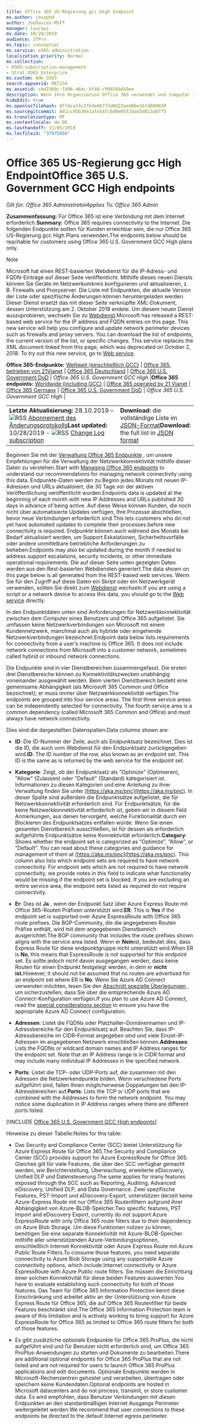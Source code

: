 ```yaml
---
title: Office 365 US-Regierung gcc High Endpoint
ms.author: josephd
author: JoeDavies-MSFT
manager: laurawi
ms.date: 10/28/2019
audience: ITPro
ms.topic: conceptual
ms.service: o365-administration
localization_priority: Normal
ms.collection:
- M365-subscription-management
- Strat_O365_Enterprise
ms.custom: Adm_O365
search.appverid: MET150
ms.assetid: cbd2369c-fd96-464c-bf48-c99826b459ee
description: Wenn Ihre Organisation Office 365 verwendet und Computer in Ihrem Netzwerk von der Verbindung mit dem Internet einschränkt, finden Sie unten die Endpunkte (FQDNs, Ports, URLs, IPv4 und IPv6-Adressbereiche), die Sie in Ihre ausgehenden Zulassungslisten aufnehmen sollten, um sicherzustellen, dass Ihre Computer können Office 365 erfolgreich verwenden.
hideEdit: true
ms.openlocfilehash: 8ff4caf4c2fb3e067f3d0d23aed0be16fd099039
ms.sourcegitcommit: 8d1cc95b3641afe547c6d0e05f2dad5d013a0773
ms.translationtype: MT
ms.contentlocale: de-DE
ms.lasthandoff: 11/05/2019
ms.locfileid: "37975856"
---
```

# <a name="office-365-us-government-gcc-high-endpoints"></a><span data-ttu-id="a3903-103">Office 365 US-Regierung gcc High Endpoint</span><span class="sxs-lookup"><span data-stu-id="a3903-103">Office 365 U.S. Government GCC High endpoints</span></span>

 <span data-ttu-id="a3903-104">*Gilt für: Office 365 Administrator*</span><span class="sxs-lookup"><span data-stu-id="a3903-104">*Applies To: Office 365 Admin*</span></span>

<span data-ttu-id="a3903-105">**Zusammenfassung:** Für Office 365 ist eine Verbindung mit dem Internet erforderlich.</span><span class="sxs-lookup"><span data-stu-id="a3903-105">**Summary:** Office 365 requires connectivity to the Internet.</span></span> <span data-ttu-id="a3903-106">Die folgenden Endpunkte sollten für Kunden erreichbar sein, die nur Office 365 US-Regierung gcc High Plans verwenden.</span><span class="sxs-lookup"><span data-stu-id="a3903-106">The endpoints below should be reachable for customers using Office 365 U.S. Government GCC High plans only.</span></span>
  
> [!NOTE]
> <span data-ttu-id="a3903-p102">Microsoft hat einen REST-basierten Webdienst für die IP-Adress- und FQDN-Einträge auf dieser Seite veröffentlicht. Mithilfe dieses neuen Diensts können Sie Geräte im Netzwerkumkreis konfigurieren und aktualisieren, z. B. Firewalls und Proxyserver. Die Liste mit Endpunkten, die aktuelle Version der Liste oder spezifische Änderungen können heruntergeladen werden. Dieser Dienst ersetzt das mit dieser Seite verknüpfte XML-Dokument, dessen Unterstützung am 2. Oktober 2018 endete. Um diesem neuen Dienst auszuprobieren, wechseln Sie zu [Webdienst](office-365-ip-web-service.md).</span><span class="sxs-lookup"><span data-stu-id="a3903-p102">Microsoft has released a REST-based web service for the IP address and FQDN entries on this page. This new service will help you configure and update network perimeter devices such as firewalls and proxy servers. You can download the list of endpoints, the current version of the list, or specific changes. This service replaces the XML document linked from this page, which was deprecated on October 2, 2018. To try out this new service, go to [Web service](office-365-ip-web-service.md).</span></span>
  
 <span data-ttu-id="a3903-112">**Office 365-Endpunkte:** [Weltweit (einschließlich GCC)](urls-and-ip-address-ranges.md) | [Office 365, betrieben von 21Vianet](urls-and-ip-address-ranges-21vianet.md)  | [Office 365 Deutschland](office-365-germany-endpoints.md)  | [Office 365 U.S. Government DoD](office-365-u-s-government-dod-endpoints.md) | *Office 365 U.S. Government GCC High* |</span><span class="sxs-lookup"><span data-stu-id="a3903-112">**Office 365 endpoints:** [Worldwide (including GCC)](urls-and-ip-address-ranges.md) | [Office 365 operated by 21 Vianet](urls-and-ip-address-ranges-21vianet.md)  | [Office 365 Germany](office-365-germany-endpoints.md)  | [Office 365 U.S. Government DoD](office-365-u-s-government-dod-endpoints.md) | *Office 365 U.S. Government GCC High* |</span></span>
  
|||
|:-----|:-----|
|<span data-ttu-id="a3903-113">**Letzte Aktualisierung:** 28.10.2019 – ![RSS](media/5dc6bb29-25db-4f44-9580-77c735492c4b.png) [Abonnement des Änderungsprotokolls](https://endpoints.office.com/version/USGOVGCCHigh?allversions=true&format=rss&clientrequestid=b10c5ed1-bad1-445f-b386-b919946339a7)</span><span class="sxs-lookup"><span data-stu-id="a3903-113">**Last updated:** 10/28/2019 - ![RSS](media/5dc6bb29-25db-4f44-9580-77c735492c4b.png) [Change Log subscription](https://endpoints.office.com/version/USGOVGCCHigh?allversions=true&format=rss&clientrequestid=b10c5ed1-bad1-445f-b386-b919946339a7)</span></span> <br/> |<span data-ttu-id="a3903-114">**Download:** die vollständige Liste im [JSON-Format](https://endpoints.office.com/endpoints/USGOVGCCHigh?clientrequestid=b10c5ed1-bad1-445f-b386-b919946339a7)</span><span class="sxs-lookup"><span data-stu-id="a3903-114">**Download:** the full list in [JSON format](https://endpoints.office.com/endpoints/USGOVGCCHigh?clientrequestid=b10c5ed1-bad1-445f-b386-b919946339a7)</span></span> <br/> |
   
 <span data-ttu-id="a3903-115">Beginnen Sie mit der [Verwaltung Office 365 Endpunkte](managing-office-365-endpoints.md) , um unsere Empfehlungen für die Verwaltung der Netzwerkkonnektivität mithilfe dieser Daten zu verstehen.</span><span class="sxs-lookup"><span data-stu-id="a3903-115">Start with [Managing Office 365 endpoints](managing-office-365-endpoints.md) to understand our recommendations for managing network connectivity using this data.</span></span> <span data-ttu-id="a3903-116">Endpunkte-Daten werden zu Beginn jedes Monats mit neuen IP-Adressen und URLs aktualisiert, die 30 Tage vor der aktiven Veröffentlichung veröffentlicht wurden.</span><span class="sxs-lookup"><span data-stu-id="a3903-116">Endpoints data is updated at the beginning of each month with new IP Addresses and URLs published 30 days in advance of being active.</span></span> <span data-ttu-id="a3903-117">Auf diese Weise können Kunden, die noch nicht über automatisierte Updates verfügen, Ihre Prozesse abschließen, bevor neue Verbindungen erforderlich sind.</span><span class="sxs-lookup"><span data-stu-id="a3903-117">This lets customers who do not yet have automated updates to complete their processes before new connectivity is required.</span></span> <span data-ttu-id="a3903-118">Endpunkte können auch während des Monats bei Bedarf aktualisiert werden, um Support Eskalationen, Sicherheitsvorfälle oder andere unmittelbare betriebliche Anforderungen zu beheben.</span><span class="sxs-lookup"><span data-stu-id="a3903-118">Endpoints may also be updated during the month if needed to address support escalations, security incidents, or other immediate operational requirements.</span></span> <span data-ttu-id="a3903-119">Die auf dieser Seite unten gezeigten Daten werden aus den Rest-basierten Webdiensten generiert.</span><span class="sxs-lookup"><span data-stu-id="a3903-119">The data shown on this page below is all generated from the REST-based web services.</span></span> <span data-ttu-id="a3903-120">Wenn Sie für den Zugriff auf diese Daten ein Skript oder ein Netzwerkgerät verwenden, sollten Sie direkt zum [Webdienst](office-365-ip-web-service.md) wechseln.</span><span class="sxs-lookup"><span data-stu-id="a3903-120">If you are using a script or a network device to access this data, you should go to the [Web service](office-365-ip-web-service.md) directly.</span></span>

<span data-ttu-id="a3903-p104">In den Endpunktdaten unten sind Anforderungen für Netzwerkkonnektivität zwischen dem Computer eines Benutzers und Office 365 aufgelistet. Sie umfassen keine Netzwerkverbindungen von Microsoft mit einem Kundennetzwerk, manchmal auch als hybride oder eingehende Netzwerkverbindungen bezeichnet.</span><span class="sxs-lookup"><span data-stu-id="a3903-p104">Endpoint data below lists requirements for connectivity from a user’s machine to Office 365. It does not include network connections from Microsoft into a customer network, sometimes called hybrid or inbound network connections.</span></span>

<span data-ttu-id="a3903-p105">Die Endpunkte sind in vier Dienstbereichen zusammengefasst. Die ersten drei Dienstbereiche können zu Konnektivitätszwecken unabhängig voneinander ausgewählt werden. Beim vierten Dienstbereich besteht eine gemeinsame Abhängigkeit (als Microsoft 365 Common und Office bezeichnet); er muss immer über Netzwerkkonnektivität verfügen.</span><span class="sxs-lookup"><span data-stu-id="a3903-p105">The endpoints are grouped into four service areas. The first three service areas can be independently selected for connectivity. The fourth service area is a common dependency (called Microsoft 365 Common and Office) and must always have network connectivity.</span></span>

<span data-ttu-id="a3903-126">Dies sind die dargestellten Datenspalten:</span><span class="sxs-lookup"><span data-stu-id="a3903-126">Data columns shown are:</span></span>

- <span data-ttu-id="a3903-p106">**ID**: Die ID-Nummer der Zeile, auch als Endpunktsatz bezeichnet. Dies ist die ID, die auch vom Webdienst für den Endpunktsatz zurückgegeben wird.</span><span class="sxs-lookup"><span data-stu-id="a3903-p106">**ID**: The ID number of the row, also known as an endpoint set. This ID is the same as is returned by the web service for the endpoint set.</span></span>

- <span data-ttu-id="a3903-p107">**Kategorie**: Zeigt, ob der Endpunktsatz als "Optimize" (Optimieren), "Allow" (Zulassen) oder "Default" (Standard) kategorisiert ist. Informationen zu diesen Kategorien und eine Anleitung zu ihrer Verwaltung finden Sie unter [https://aka.ms/pnc](https://aka.ms/pnc). In dieser Spalte sind außerdem die Endpunktsätze aufgelistet, die für Netzwerkkonnektivität erforderlich sind. Für Endpunktsätze, für die keine Netzwerkkonnektivität erforderlich ist, geben wir in diesem Feld Anmerkungen, aus denen hervorgeht, welche Funktionalität durch ein Blockieren des Endpunktsatzes entfallen würde. Wenn Sie einen gesamten Dienstbereich ausschließen, ist für dessen als erforderlich aufgeführte Endpunktsätze keine Konnektivität erforderlich.</span><span class="sxs-lookup"><span data-stu-id="a3903-p107">**Category**: Shows whether the endpoint set is categorized as “Optimize”, “Allow”, or “Default”. You can read about these categories and guidance for management of them at [https://aka.ms/pnc](https://aka.ms/pnc). This column also lists which endpoint sets are required to have network connectivity. For endpoint sets which are not required to have network connectivity, we provide notes in this field to indicate what functionality would be missing if the endpoint set is blocked. If you are excluding an entire service area, the endpoint sets listed as required do not require connectivity.</span></span>

- <span data-ttu-id="a3903-134">**Er**: Dies ist **Ja** , wenn der Endpunkt Satz über Azure Express Route mit Office 365-Routen Präfixen unterstützt wird.</span><span class="sxs-lookup"><span data-stu-id="a3903-134">**ER**: This is **Yes** if the endpoint set is supported over Azure ExpressRoute with Office 365 route prefixes.</span></span> <span data-ttu-id="a3903-135">Die BGP-Community, die die angegebenen Routen Präfixe enthält, wird mit dem angegebenen Dienstbereich ausgerichtet.</span><span class="sxs-lookup"><span data-stu-id="a3903-135">The BGP community that includes the route prefixes shown aligns with the service area listed.</span></span> <span data-ttu-id="a3903-136">Wenn er **Nein**ist, bedeutet dies, dass Express Route für diese endpunktgruppe nicht unterstützt wird.</span><span class="sxs-lookup"><span data-stu-id="a3903-136">When ER is **No**, this means that ExpressRoute is not supported for this endpoint set.</span></span> <span data-ttu-id="a3903-137">Es sollte jedoch nicht davon ausgegangen werden, dass keine Routen für einen Endpunkt festgelegt werden, in dem er **nicht ist.**</span><span class="sxs-lookup"><span data-stu-id="a3903-137">However, it should not be assumed that no routes are advertised for an endpoint set where ER is **No**.</span></span> <span data-ttu-id="a3903-138">Wenn Sie Azure AD Connect verwenden möchten, lesen Sie den [Abschnitt spezielle Überlegungen](https://docs.microsoft.com/azure/active-directory/connect/active-directory-AADconnect-instances#microsoft-azure-government-cloud) , um sicherzustellen, dass Sie über die entsprechende Azure AD Connect-Konfiguration verfügen.</span><span class="sxs-lookup"><span data-stu-id="a3903-138">If you plan to use Azure AD Connect, read the [special considerations section](https://docs.microsoft.com/azure/active-directory/connect/active-directory-AADconnect-instances#microsoft-azure-government-cloud) to ensure you have the appropriate Azure AD Connect configuration.</span></span>

- <span data-ttu-id="a3903-p109">**Adressen**: Listet die FQDNs oder Platzhalter-Domänennamen und IP-Adressbereiche für den Endpunktsatz auf. Beachten Sie, dass IP-Adressbereiche im CIDR-Format angegeben sind und viele Einzel-IP-Adressen im angegebenen Netzwerk einschließen können.</span><span class="sxs-lookup"><span data-stu-id="a3903-p109">**Addresses**: Lists the FQDNs or wildcard domain names and IP Address ranges for the endpoint set. Note that an IP Address range is in CIDR format and may include many individual IP Addresses in the specified network.</span></span>
 
- <span data-ttu-id="a3903-p110">**Ports**: Listet die TCP- oder UDP-Ports auf, die zusammen mit den Adressen die Netzwerkendpunkte bilden. Wenn verschiedene Ports aufgeführt sind, fallen Ihnen möglicherweise Doppelungen bei den IP-Adressbereichen auf.</span><span class="sxs-lookup"><span data-stu-id="a3903-p110">**Ports**: Lists the TCP or UDP ports that are combined with the Addresses to form the network endpoint. You may notice some duplication in IP Address ranges where there are different ports listed.</span></span>
 
[!INCLUDE [Office 365 U.S. Government GCC High endpoints](./includes/office-365-u.s.-government-gcc-high-endpoints.md)]

<span data-ttu-id="a3903-143">Hinweise zu dieser Tabelle:</span><span class="sxs-lookup"><span data-stu-id="a3903-143">Notes for this table:</span></span>

- <span data-ttu-id="a3903-144">Das Security and Compliance Center (SCC) bietet Unterstützung für Azure Express Route für Office 365.</span><span class="sxs-lookup"><span data-stu-id="a3903-144">The Security and Compliance Center (SCC) provides support for Azure ExpressRoute for Office 365.</span></span> <span data-ttu-id="a3903-145">Gleiches gilt für viele Features, die über den SCC verfügbar gemacht werden, wie Berichterstellung, Überwachung, erweiterte eDiscovery, Unified DLP und Datensteuerung.</span><span class="sxs-lookup"><span data-stu-id="a3903-145">The same applies for many features exposed through the SCC such as Reporting, Auditing, Advanced eDiscovery, Unified DLP, and Data Governance.</span></span> <span data-ttu-id="a3903-146">Zwei spezifische Features, PST-Import und eDiscovery-Export, unterstützen derzeit keine Azure-Express Route mit nur Office 365 Routenfiltern aufgrund ihrer Abhängigkeit von Azure-BLOB-Speicher.</span><span class="sxs-lookup"><span data-stu-id="a3903-146">Two specific features, PST Import and eDiscovery Export, currently do not support Azure ExpressRoute with only Office 365 route filters due to their dependency on Azure Blob Storage.</span></span> <span data-ttu-id="a3903-147">Um diese Funktionen nutzen zu können, benötigen Sie eine separate Konnektivität mit Azure-BLOB-Speicher mithilfe aller unterstützenden Azure-Verbindungsoptionen, einschließlich Internet Konnektivität oder Azure Express Route mit Azure Public Route Filters.</span><span class="sxs-lookup"><span data-stu-id="a3903-147">To consume those features, you need separate connectivity to Azure Blob Storage using any supportable Azure connectivity options, which include Internet connectivity or Azure ExpressRoute with Azure Public route filters.</span></span> <span data-ttu-id="a3903-148">Sie müssen die Einrichtung einer solchen Konnektivität für diese beiden Features auswerten.</span><span class="sxs-lookup"><span data-stu-id="a3903-148">You have to evaluate establishing such connectivity for both of those features.</span></span> <span data-ttu-id="a3903-149">Das Team für Office 365 Information Protection kennt diese Einschränkung und arbeitet aktiv an der Unterstützung von Azure Express Route für Office 365, die auf Office 365 Routenfilter für beide Features beschränkt sind.</span><span class="sxs-lookup"><span data-stu-id="a3903-149">The Office 365 Information Protection team is aware of this limitation and is actively working to bring support for Azure ExpressRoute for Office 365 as limited to Office 365 route filters for both of those features.</span></span>

- <span data-ttu-id="a3903-150">Es gibt zusätzliche optionale Endpunkte für Office 365 ProPlus, die nicht aufgeführt sind und für Benutzer nicht erforderlich sind, um Office 365 ProPlus-Anwendungen zu starten und Dokumente zu bearbeiten.</span><span class="sxs-lookup"><span data-stu-id="a3903-150">There are additional optional endpoints for Office 365 ProPlus that are not listed and are not required for users to launch Office 365 ProPlus applications and edit documents.</span></span> <span data-ttu-id="a3903-151">Optionale Endpunkte werden in Microsoft-Rechenzentren gehostet und verarbeiten, übertragen oder speichern keine Kundendaten.</span><span class="sxs-lookup"><span data-stu-id="a3903-151">Optional endpoints are hosted in Microsoft datacenters and do not process, transmit, or store customer data.</span></span> <span data-ttu-id="a3903-152">Es wird empfohlen, dass Benutzer Verbindungen mit diesen Endpunkten an den standardmäßigen Internet Ausgangs Perimeter weitergeleitet werden.</span><span class="sxs-lookup"><span data-stu-id="a3903-152">We recommend that user connections to these endpoints be directed to the default Internet egress perimeter.</span></span>


